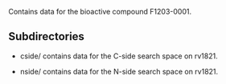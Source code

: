 Contains data for the bioactive compound F1203-0001.

## Subdirectories

- cside/ contains data for the C-side search space on rv1821.

- nside/ contains data for the N-side search space on rv1821.

